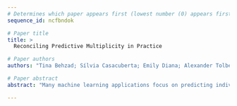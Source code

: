 ```yaml
--- 
# Determines which paper appears first (lowest number (0) appears first)
sequence_id: ncfbndok

# Paper title 
title: >
  Reconciling Predictive Multiplicity in Practice

# Paper authors 
authors: "Tina Behzad; Sílvia Casacuberta; Emily Diana; Alexander Tolbert"

# Paper abstract 
abstract: "Many machine learning applications focus on predicting individual probabilities; for example, the probability that an individual develops a certain illness. Since these probabilities are inherently unknowable, a fundamental question that arises is how to resolve the (common) scenario where different models trained on the same dataset obtain different predictions on certain individuals. A well-known instance of this problem is the so-called model multiplicity (MM) phenomenon, in which a collection of comparable models present inconsistent predictions. Recently, Roth, Tolbert, and Weinstein proposed a reconciliation procedure (called the \"Reconcile algorithm\") as a solution to this problem- given two disagreeing models, they show how this disagreement can be leveraged to falsify and improve at least one of the two models. In this paper, we perform an empirical analysis of the Reconcile algorithm on three well-known fairness datasets- COMPAS, Communities and Crime, and Adult. We clarify how Reconcile fits within the model multiplicity literature, and compare it to the main solutions proposed in the MM setting, demonstrating the efficacy of the Reconcile algorithm. Lastly, we demonstrate ways of improving the Reconcile algorithm in theory and in practice."

--- 
```


